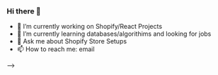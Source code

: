### Hi there 👋


- 🔭 I’m currently working on Shopify/React Projects
- 🌱 I’m currently learning databases/algorithims and looking for jobs
- 💬 Ask me about Shopify Store Setups
- 📫 How to reach me: email 

-->
